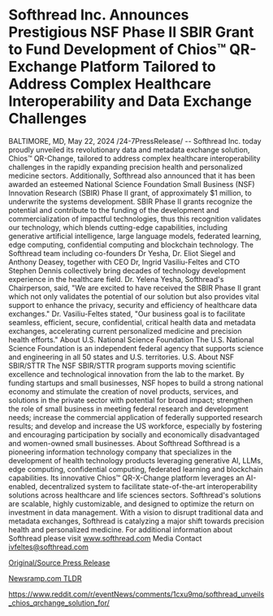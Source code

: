 # Softhread Inc. Announces Prestigious NSF Phase II SBIR Grant to Fund Development of Chios™ QR-Exchange Platform Tailored to Address Complex Healthcare Interoperability and Data Exchange Challenges

BALTIMORE, MD, May 22, 2024 /24-7PressRelease/ -- Softhread Inc. today proudly unveiled its revolutionary data and metadata exchange solution, Chios™ QR-Change, tailored to address complex healthcare interoperability challenges in the rapidly expanding precision health and personalized medicine sectors. Additionally, Softhread also announced that it has been awarded an esteemed National Science Foundation Small Business (NSF) Innovation Research (SBIR) Phase II grant, of approximately $1 million, to underwrite the systems development.  SBIR Phase II grants recognize the potential and contribute to the funding of the development and commercialization of impactful technologies, thus this recognition validates our technology, which blends cutting-edge capabilities, including generative artificial intelligence, large language models, federated learning, edge computing, confidential computing and blockchain technology.  The Softhread team including co-founders Dr Yesha, Dr. Eliot Siegel and Anthony Deasey, together with CEO Dr, Ingrid Vasiliu-Feltes and CTO Stephen Dennis collectively bring decades of technology development experience in the healthcare field.  Dr. Yelena Yesha, Softhread's Chairperson, said, "We are excited to have received the SBIR Phase II grant which not only validates the potential of our solution but also provides vital support to enhance the privacy, security and efficiency of healthcare data exchanges."  Dr. Vasiliu-Feltes stated, "Our business goal is to facilitate seamless, efficient, secure, confidential, critical health data and metadata exchanges, accelerating current personalized medicine and precision health efforts."  About U.S. National Science Foundation  The U.S. National Science Foundation is an independent federal agency that supports science and engineering in all 50 states and U.S. territories. U.S.  About NSF SBIR/STTR  The NSF SBIR/STTR program supports moving scientific excellence and technological innovation from the lab to the market. By funding startups and small businesses, NSF hopes to build a strong national economy and stimulate the creation of novel products, services, and solutions in the private sector with potential for broad impact; strengthen the role of small business in meeting federal research and development needs; increase the commercial application of federally supported research results; and develop and increase the US workforce, especially by fostering and encouraging participation by socially and economically disadvantaged and women-owned small businesses.  About Softhread  Softhread is a pioneering information technology company that specializes in the development of health technology products leveraging generative AI, LLMs, edge computing, confidential computing, federated learning and blockchain capabilities. Its innovative Chios™ QR-X-Change platform leverages an AI-enabled, decentralized system to facilitate state-of-the-art interoperability solutions across healthcare and life sciences sectors. Softhread's solutions are scalable, highly customizable, and designed to optimize the return on investment in data management. With a vision to disrupt traditional data and metadata exchanges, Softhread is catalyzing a major shift towards precision health and personalized medicine.  For additional information about Softhread please visit www.softhread.com  Media Contact ivfeltes@softhread.com 

[Original/Source Press Release](https://www.24-7pressrelease.com/press-release/511014/softhread-inc-announces-prestigious-nsf-phase-ii-sbir-grant-to-fund-development-of-chios-qr-exchange-platform-tailored-to-address-complex-healthcare-interoperability-and-data-exchange-challenges)
                    

[Newsramp.com TLDR](None) 

https://www.reddit.com/r/eventNews/comments/1cxu9mq/softhread_unveils_chios_qrchange_solution_for/